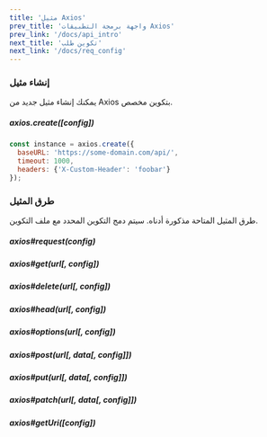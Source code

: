 ```yaml
---
title: 'مثيل Axios'
prev_title: 'واجهة برمجة التطبيقات Axios'
prev_link: '/docs/api_intro'
next_title: 'تكوين طلب'
next_link: '/docs/req_config'
---
```


### إنشاء مثيل

يمكنك إنشاء مثيل جديد من Axios بتكوين مخصص.

##### axios.create([config])

```js
const instance = axios.create({
  baseURL: 'https://some-domain.com/api/',
  timeout: 1000,
  headers: {'X-Custom-Header': 'foobar'}
});
```

### طرق المثيل

طرق المثيل المتاحة مذكورة أدناه. سيتم دمج التكوين المحدد مع ملف التكوين.

##### axios#request(config)
##### axios#get(url[, config])
##### axios#delete(url[, config])
##### axios#head(url[, config])
##### axios#options(url[, config])
##### axios#post(url[, data[, config]])
##### axios#put(url[, data[, config]])
##### axios#patch(url[, data[, config]])
##### axios#getUri([config])